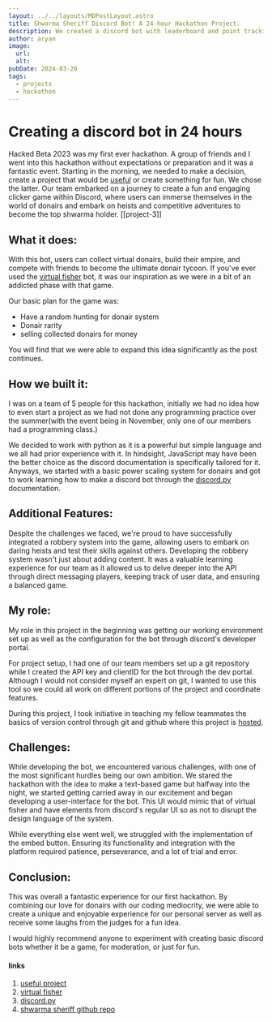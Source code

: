```yaml
---
layout: ../../layouts/MDPostLayout.astro
title: Shwarma Sheriff Discord Bot! A 24-hour Hackathon Project.
description: We created a discord bot with leaderboard and point tracking functionality in 24 hours!
author: aryan
image:
  url: 
  alt: 
pubDate: 2024-03-26
tags:
  - projects
  - hackathon
---
```


# Creating a discord bot in 24 hours

Hacked Beta 2023 was my first ever hackathon. A group of friends and I went into this hackathon without expectations or preparation and it was a fantastic event. Starting in the morning, we needed to make a decision, create a project that would be <a href="/projects/project-3">useful</a> or create something for fun. We chose the latter. Our team embarked on a journey to create a fun and engaging clicker game within Discord, where users can immerse themselves in the world of donairs and embark on heists and competitive adventures to become the top shwarma holder.
[[project-3]]

## What it does:

With this bot, users can collect virtual donairs, build their empire, and compete with friends to become the ultimate donair tycoon. If you've ever used the <a href="https://virtualfisher.com/">virtual fisher</a> bot, it was our inspiration as we were in a bit of an addicted phase with that game. 

Our basic plan for the game was:
- Have a random hunting for donair system
- Donair rarity
- selling collected donairs for money

You will find that we were able to expand this idea significantly as the post continues. 

## How we built it:

I was on a team of 5 people for this hackathon, initially we had no idea how to even start a project as we had not done any programming practice over the summer(with the event being in November, only one of our members had a programming class.)

We decided to work with python as it is a powerful but simple language and we all had prior experience with it. In hindsight, JavaScript may have been the better choice as the discord documentation is specifically tailored for it.  Anyways, we started with a basic power scaling system for donairs and got to work learning how to make a discord bot through the <a href="https://discordpy.readthedocs.io/en/stable/">discord.py</a> documentation. 

## Additional Features:

Despite the challenges we faced, we're proud to have successfully integrated a robbery system into the game, allowing users to embark on daring heists and test their skills against others. Developing the robbery system wasn't just about adding content. It was a valuable learning experience for our team as it allowed us to delve deeper into the API through direct messaging players, keeping track of user data, and ensuring a balanced game. 

## My role:

My role in this project in the beginning was getting our working environment set up as well as the configuration for the bot through discord's developer portal.

For project setup, I had one of our team members set up a git repository while I created the API key and clientID for the bot through the dev portal. Although I would not consider myself an expert on git, I wanted to use this tool so we could all work on different portions of the project and coordinate features. 

During this project, I took initiative in teaching my fellow teammates the basics of version control through git and github where this project is <a href="https://github.com/dumplingggg/hackedbeta">hosted</a>. 

## Challenges:
While developing the bot, we encountered various challenges, with one of the most significant hurdles being our own ambition. We stared the hackathon with the idea to make a text-based game but halfway into the night, we started getting carried away in our excitement and began developing a user-interface for the bot. This UI would mimic that of virtual fisher and have elements from discord's regular UI so as not to disrupt the design language of the system.

While everything else went well, we struggled with the implementation of the embed button. Ensuring its functionality and  integration with the platform required patience, perseverance, and a lot of trial and error.

## Conclusion:
This was overall a fantastic experience for our first hackathon. By combining our love for donairs with our coding mediocrity, we were able to create a unique and enjoyable experience for our personal server as well as receive some laughs from the judges for a fun idea. 

I would highly recommend anyone to experiment with creating basic discord bots whether it be a game, for moderation, or just for fun.
#### links
1. [useful project](https://pyarya.pages.dev/projects/project-3)
2. [virtual fisher](https://virtualfisher.com/)
3. [discord.py](https://discordpy.readthedocs.io/en/stable/)
4. [shwarma sheriff github repo](https://github.com/dumplingggg/hackedbeta)